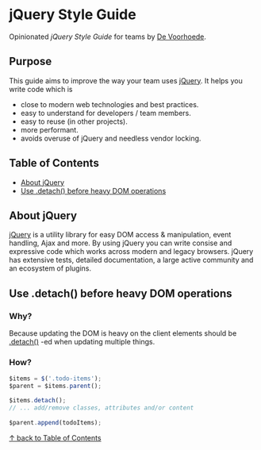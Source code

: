 # jQuery Style Guide

Opinionated *jQuery Style Guide* for teams by [De Voorhoede](https://twitter.com/devoorhoede).

## Purpose

This guide aims to improve the way your team uses [jQuery](http://jquery.com/). It helps you write code which is

* close to modern web technologies and best practices.
* easy to understand for developers / team members.
* easy to reuse (in other projects).
* more performant.
* avoids overuse of jQuery and needless vendor locking.


## Table of Contents

* [About jQuery](#about-jquery)
* [Use .detach() before heavy DOM operations](#use-detach-before-heavy-dom-operations)

## About jQuery

[jQuery](http://jquery.com/) is a utility library for easy DOM access & manipulation, event handling, Ajax and more. By using jQuery you can write consise and expressive code which works across modern and legacy browsers. jQuery has extensive tests, detailed documentation, a large active community and an ecosystem of plugins.

## Use .detach() before heavy DOM operations
### Why?
Because updating the DOM is heavy on the client elements should be [.detach()](http://api.jquery.com/detach/) -ed when updating multiple things.

### How?
``` javascript
$items = $('.todo-items');
$parent = $items.parent();

$items.detach(); 
// ... add/remove classes, attributes and/or content
 
$parent.append(todoItems);
```

[↑ back to Table of Contents](#table-of-contents)

